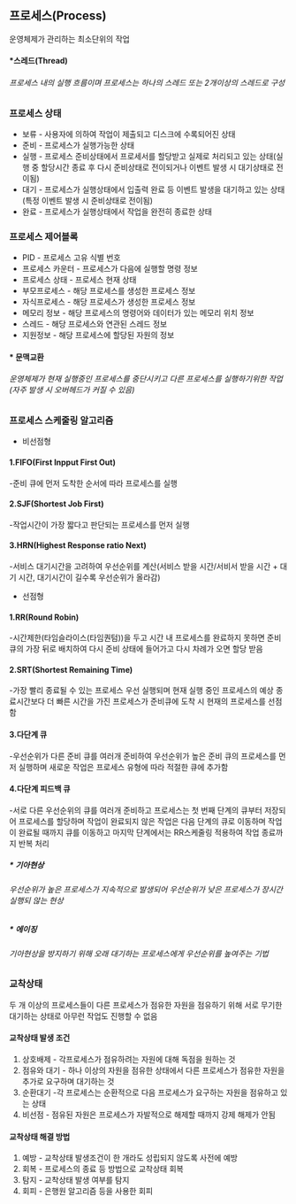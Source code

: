 ## 프로세스(Process)
운영체제가 관리하는 최소단위의 작업

#### *스레드(Thread)
###### 프로세스 내의 실행 흐름이며 프로세스는 하나의 스레드 또는 2개이상의 스레드로 구성

### 프로세스 상태
* 보류 - 사용자에 의하여 작업이 제출되고 디스크에 수록되어진 상태
* 준비 - 프로세스가 실행가능한 상태
* 실행 - 프로세스 준비상태에서 프로세서를 할당받고 실제로 처리되고 있는 상태(실행 중 할당시간 종료 후 다시 준비상태로 전이되거나 이벤트 발생 시 대기상태로 전이됨)
* 대기 - 프로세스가 실행상태에서 입출력 완료 등 이벤트 발생을 대기하고 있는 상태(특정 이벤트 발생 시 준비상태로 전이됨)
* 완료 - 프로세스가 실행상태에서 작업을 완전히 종료한 상태

### 프로세스 제어블록
* PID - 프로세스 고유 식별 번호
* 프로세스 카운터 - 프로세스가 다음에 실행할 명령 정보
* 프로세스 상태 - 프로세스 현재 상태
* 부모프로세스 - 해당 프로세스를 생성한 프로세스 정보
* 자식프로세스 - 해당 프로세스가 생성한 프로세스 정보
* 메모리 정보 - 해당 프로세스의 명령어와 데이터가 있는 메모리 위치 정보
* 스레드 - 해당 프로세스와 연관된 스레드 정보
* 지원정보 - 해당 프로세스에 할당된 자원의 정보

#### * 문맥교환
###### 운영체제가 현재 실행중인 프로세스를 중단시키고 다른 프로세스를 실행하기위한 작업(자주 발생 시 오버헤드가 커질 수 있음)

### 프로세스 스케줄링 알고리즘
* 비선점형  
#### 1.FIFO(First Inpput First Out)  
-준비 큐에 먼저 도착한 순서에 따라 프로세스를 실행  
#### 2.SJF(Shortest Job First)   
-작업시간이 가장 짧다고 판단되는 프로세스를 먼저 실행  
#### 3.HRN(Highest Response ratio Next)    
-서비스 대기시간을 고려하여 우선순위를 계산(서비스 받을 시간/서비서 받을 시간 + 대기 시간, 대기시간이 길수록 우선순위가 올라감)  
* 선점형  
#### 1.RR(Round Robin)    
-시간제한(타임슬라이스(타임퀀텀))을 두고 시간 내 프로세스를 완료하지 못하면 준비 큐의 가장 뒤로 배치하여 다시 준비 상태에 들어가고 다시 차례가 오면 할당 받음  
#### 2.SRT(Shortest Remaining Time)  
-가장 빨리 종료될 수 있는 프로세스 우선 실행되며 현재 실행 중인 프로세스의 예상 종료시간보다 더 빠른 시간을 가진 프로세스가 준비큐에 도착 시 현재의 프로세스를 선점함  
#### 3.다단계 큐  
-우선순위가 다른 준비 큐를 여러개 준비하여 우선순위가 높은 준비 큐의 프로세스를 먼저 실행하며 새로운 작업은 프로세스 유형에 따라 적절한 큐에 추가함  
#### 4.다단계 피드백 큐    
-서로 다른 우선순위의 큐를 여러개 준비하고 프로세스는 첫 번째 단계의 큐부터 저장되어 프로세스를 할당하며 작업이 완료되지 않은 작업은 다음 단계의 큐로 이동하며 작업이 완료될 때까지 큐를 이동하고 마지막 단계에서는 RR스케줄링 적용하여 작업 종료까지 반복 처리

##### * 기아현상
###### 우선순위가 높은 프로세스가 지속적으로 발생되어 우선순위가 낮은 프로세스가 장시간 실행되 않는 현상

##### * 에이징
###### 기아현상을 방지하기 위해 오래 대기하는 프로세스에게 우선순위를 높여주는 기법

### 교착상태
두 개 이상의 프로세스들이 다른 프로세스가 점유한 자원을 점유하기 위해 서로 무기한 대기하는 상태로 아무런 작업도 진행할 수 없음

#### 교착상태 발생 조건
1. 상호배제 - 각프로세스가 점유하려는 자원에 대해 독점을 원하는 것
2. 점유와 대기 - 하나 이상의 자원을 점유한 상태에서 다른 프로세스가 점유한 자원을 추가로 요구하며 대기하는 것
3. 순환대기 -각 프로세스는 순환적으로 다음 프로세스가 요구하는 자원을 점유하고 있는 상태
4. 비선점 - 점유된 자원은 프로세스가 자발적으로 해제할 때까지 강제 해제가 안됨

#### 교착상태 해결 방법
1. 예방 - 교착상태 발생조건이 한 개라도 성립되지 않도록 사전에 예방
2. 회복 - 프로세스의 종료 등 방법으로 교착상태 회복
3. 탐지 - 교착상태 발생 여부를 탐지
4. 회피 - 은행원 알고리즘 등을 사용한 회피
